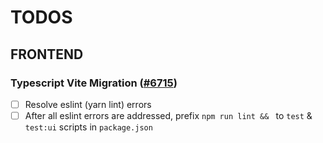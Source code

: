 # TODOS

## FRONTEND

### Typescript Vite Migration ([#6715](https://github.com/hotosm/tasking-manager/pull/6715))

- [ ] Resolve eslint (yarn lint) errors
- [ ] After all eslint errors are addressed, prefix `npm run lint && ` to `test` & `test:ui` scripts in `package.json`
